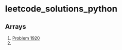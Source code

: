 # leetcode_solutions_python

## Arrays

1. [Problem 1920](https://leetcode.com/problems/build-array-from-permutation/solutions/3673626/python-code/)
2. 
